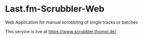 # Last.fm-Scrubbler-Web
Web Application for manual scrobbling of single tracks or batches

This service is live at https://www.scrubbler.thompi.de/
